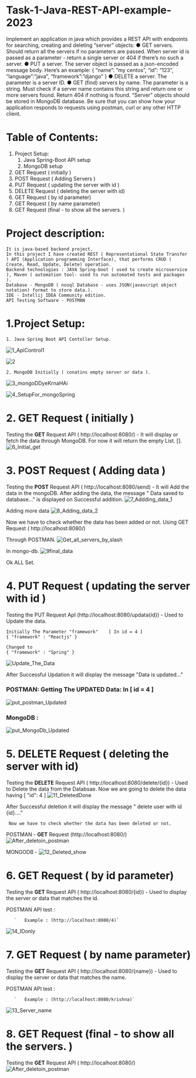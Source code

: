 # Task-1-Java-REST-API-example-2023
Implement an application in java which provides a REST API with endpoints for searching,
creating and deleting “server” objects:
● GET servers. Should return all the servers if no parameters are passed. When server id
is passed as a parameter - return a single server or 404 if there’s no such a server.
● PUT a server. The server object is passed as a json-encoded message body. Here’s an
example:
{
“name”: ”my centos”,
“id”: “123”,
“language”:”java”,
“framework”:”django”
}
● DELETE a server. The parameter is a server ID.
● GET (find) servers by name. The parameter is a string. Must check if a server name
contains this string and return one or more servers found. Return 404 if nothing is found.
“Server” objects should be stored in MongoDB database.
Be sure that you can show how your application responds to requests using postman, curl or
any other HTTP client.

# Table of Contents:

1. Project Setup:
   1. Java Spring-Boot API setup
   2. MongoDB setup
2. GET Request ( initially )
3. POST Request ( Adding Servers )
4. PUT Request ( updating the server with id )
5. DELETE Request ( deleting the server with id)
6. GET Request ( by id parameter)
7. GET Request ( by name parameter)
8. GET Request (final - to show all the servers. )

# Project description:
  

    It is java-based backend project.
    In this project I have created REST ( Representational State Transfer ) API (Application programming Interface), that performs CRUD ( Create, Read, Update, Delete) operation.
    Backend technologies : JAVA Spring-boot ( used to create microservice ), Maven ( automation tool- used to run automated tests and packages ).
    Database - MongoDB ( nosql Database - uses JSON(javascript object notation) format to store data.).
    IDE - Intellij IDEA Community edition.
    API Testing Software - POSTMAN



# 1.Project Setup:
    1. Java Spring Boot API Contoller Setup.

![1_ApiControl1](https://github.com/krishnasaw8340/Task-1-Java-REST-API-example-2023/assets/63328010/2aaed049-2a07-4b47-aeb7-17c817820956)


![2](https://github.com/krishnasaw8340/Task-1-Java-REST-API-example-2023/assets/63328010/09615d61-f16f-415b-badd-e01567812566)



    2. MongoDB Initially ( conatins empty server or data ).
![3_mongoDDyeKrnaHAi](https://github.com/krishnasaw8340/Task-1-Java-REST-API-example-2023/assets/63328010/bcdbb38b-8973-412a-945e-0318a16e8d5a)

![4_SetupFor_mongoSpring](https://github.com/krishnasaw8340/Task-1-Java-REST-API-example-2023/assets/63328010/6b2c7e46-c012-428e-8872-db5f8450bf6f)


# 2. GET Request ( initially )
  Testing the **GET** Request API ( http://localhost:8080/) - It will display or fetch the data through MongoDB.
  For now it will return the empty List. [].
 ![6_Initial_get](https://github.com/krishnasaw8340/Task-1-Java-REST-API-example-2023/assets/63328010/a992158b-2d82-4567-86f4-90e2872f94fb)


# 3. POST Request ( Adding data )
  Testing the **POST** Request API ( http://localhost:8080/send) - It will Add the data in the mongoDB.
  After adding the data,  the message " Data saved to database..." is displayed on Successful addition.
![7_Addding_data_1](https://github.com/krishnasaw8340/Task-1-Java-REST-API-example-2023/assets/63328010/c0cb020e-42ce-4e11-9230-c5d2466ba6eb)

  
  Adding more data
![8_Adding_data_2](https://github.com/krishnasaw8340/Task-1-Java-REST-API-example-2023/assets/63328010/b59cbcfc-91c2-42ee-935d-784b075669b0)

  
  Now we have to check whether the data has been added or not.
  Using  GET Request ( http://localhost:8080/)

  Through POSTMAN.
![Get_all_servers_by_slash](https://github.com/krishnasaw8340/Task-1-Java-REST-API-example-2023/assets/63328010/fd9d80bc-533b-4cbf-bd74-ccb8d8a7063f)

  
  In mongo-db.
 ![9final_data](https://github.com/krishnasaw8340/Task-1-Java-REST-API-example-2023/assets/63328010/504f50a5-f0c0-4f68-96a5-e9aad0671e67)


  Ok ALL Set. 
 
# 4. PUT Request ( updating the server with id )
   Testing the PUT Request ApI (http://localhost:8080/updata{id}) - Used to Update the data.

    Initially The Parameter "framework"    [ In id = 4 ]
    { "framework" : "Reactjs" } 
    
    Changed to 
    { "framework" : "Spring" }
![Update_The_Data](https://github.com/krishnasaw8340/Task-1-Java-REST-API-example-2023/assets/63328010/a7a559a6-ef38-4259-aed3-34a921cce0d9)


After Successful Updation it will display the message "Data is updated..."
### POSTMAN:  Getting The UPDATED Data: In [ id = 4 ]
![put_postman_Updated](https://github.com/krishnasaw8340/Task-1-Java-REST-API-example-2023/assets/63328010/33841cc1-e684-4ab5-8a72-50b470ea0f98)

### MongoDB :

![put_MongoDb_Updated](https://github.com/krishnasaw8340/Task-1-Java-REST-API-example-2023/assets/63328010/ce8d5294-4a53-4155-82b7-df4b03d31644)

    
# 5. DELETE Request ( deleting the server with id)
  Testing the **DELETE** Request API ( http://localhost:8080/delete/{id}) - Used to Delete the data from the Databsae.
  Now we are going to delete the data having [  "id": 4 ]
![11_DeletedDone](https://github.com/krishnasaw8340/Task-1-Java-REST-API-example-2023/assets/63328010/906f54c3-8882-485e-8782-d660e1f7bc09)


After Successful deletion it will display the message " delete user with id {id}...."

     Now we have to check whether the data has been deleted or not.
   
POSTMAN -   **GET** Request (http://localhost:8080/)
![After_deletoin_postman](https://github.com/krishnasaw8340/Task-1-Java-REST-API-example-2023/assets/63328010/2dacfef7-a23e-4877-be70-55ec230bf119)

MONGODB -
![12_Deleted_show](https://github.com/krishnasaw8340/Task-1-Java-REST-API-example-2023/assets/63328010/f8342512-8925-42b6-9810-8b39aa671cfc)



# 6. GET Request ( by id parameter) 
 Testing the **GET** Request API  ( http://localhost:8080/{id}) - Used to display the server or data that matches the id.

POSTMAN API test : 

       `   Example : (http://localhost:8080/4)`

![14_IDonly](https://github.com/krishnasaw8340/Task-1-Java-REST-API-example-2023/assets/63328010/c94b0339-2645-475b-859f-97002db8e27a)


# 7. GET Request ( by name parameter)
Testing the **GET** Request API  ( http://localhost:8080/{name}) - Used to display the server or data that matches the name.

POSTMAN API test : 

       `   Example : (http://localhost:8080/krishna)`
![13_Server_name](https://github.com/krishnasaw8340/Task-1-Java-REST-API-example-2023/assets/63328010/55cff167-dc0f-4031-804b-683bfb0bcbef)

# 8. GET Request (final - to show all the servers. )
Testing the **GET** Request API  ( http://localhost:8080/)
![After_deletoin_postman](https://github.com/krishnasaw8340/Task-1-Java-REST-API-example-2023/assets/63328010/0fca512e-0919-47d6-893b-950b407903e7)

  
